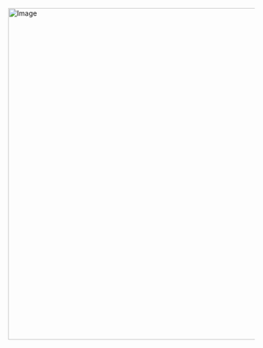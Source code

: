 <img width="1006" height="677" alt="Image" src="https://github.com/user-attachments/assets/e24847f0-fe25-4f07-8e38-16c73b2600ed" />